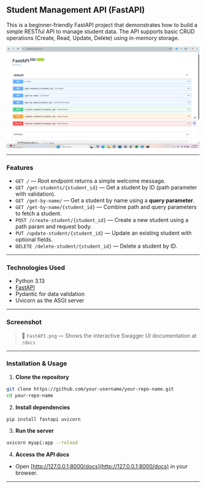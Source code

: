 
## Student Management API (FastAPI)

This is a beginner-friendly FastAPI project that demonstrates how to build a simple RESTful API to manage student data. The API supports basic CRUD operations (Create, Read, Update, Delete) using in-memory storage.

![FastAPI Screenshot](FastAPI.png)

---

### Features

* `GET /` — Root endpoint returns a simple welcome message.
* `GET /get-students/{student_id}` — Get a student by ID (path parameter with validation).
* `GET /get-by-name/` — Get a student by name using a **query parameter**.
* `GET /get-by-name/{student_id}` — Combine path and query parameters to fetch a student.
* `POST /create-student/{student_id}` — Create a new student using a path param and request body.
* `PUT /update-student/{student_id}` — Update an existing student with optional fields.
* `DELETE /delete-student/{student_id}` — Delete a student by ID.

---

###  Technologies Used

* Python 3.13
* [FastAPI](https://fastapi.tiangolo.com/)
* Pydantic for data validation
* Uvicorn as the ASGI server

---

###  Screenshot

> 📎 `FastAPI.png` — Shows the interactive Swagger UI documentation at `/docs`

---

### Installation & Usage

1. **Clone the repository**

```bash
git clone https://github.com/your-username/your-repo-name.git
cd your-repo-name
```

2. **Install dependencies**

```bash
pip install fastapi uvicorn
```

3. **Run the server**

```bash
uvicorn myapi:app --reload
```

4. **Access the API docs**

* Open [http://127.0.0.1:8000/docs](http://127.0.0.1:8000/docs) in your browser.

---

